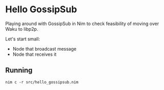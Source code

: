 # Hello GossipSub

Playing around with GossipSub in Nim to check feasibility of moving over Waku to libp2p.

Let's start small:
- Node that broadcast message
- Node that receives it


## Running

`nim c -r src/hello_gossipsub.nim`
